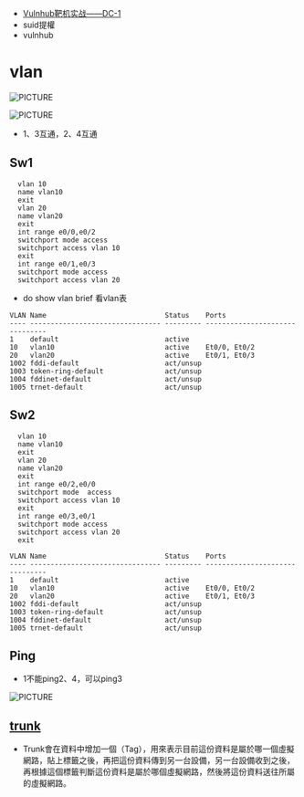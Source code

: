 * [Vulnhub靶机实战——DC-1](https://blog.csdn.net/weixin_43583637/article/details/101542749)
* suid提權
* vulnhub
# vlan

![PICTURE](https://github.com/victor0520/cisco/blob/main/bitmap/1116-3.jpg)

![PICTURE](https://github.com/victor0520/cisco/blob/main/bitmap/1116-1.jpg)

* 1、3互通，2、4互通

## Sw1

```
  vlan 10
  name vlan10
  exit
  vlan 20
  name vlan20
  exit
  int range e0/0,e0/2
  switchport mode access
  switchport access vlan 10
  exit
  int range e0/1,e0/3
  switchport mode access
  switchport access vlan 20
```
* do show vlan brief 看vlan表
```
VLAN Name                             Status    Ports
---- -------------------------------- --------- -------------------------------
1    default                          active
10   vlan10                           active    Et0/0, Et0/2
20   vlan20                           active    Et0/1, Et0/3
1002 fddi-default                     act/unsup
1003 token-ring-default               act/unsup
1004 fddinet-default                  act/unsup
1005 trnet-default                    act/unsup
```

## Sw2

```
  vlan 10
  name vlan10
  exit
  vlan 20
  name vlan20
  exit
  int range e0/2,e0/0
  switchport mode  access
  switchport access vlan 10
  exit
  int range e0/3,e0/1
  switchport mode access
  switchport access vlan 20
  exit
```
```
VLAN Name                             Status    Ports
---- -------------------------------- --------- -------------------------------
1    default                          active
10   vlan10                           active    Et0/0, Et0/2
20   vlan20                           active    Et0/1, Et0/3
1002 fddi-default                     act/unsup
1003 token-ring-default               act/unsup
1004 fddinet-default                  act/unsup
1005 trnet-default                    act/unsup
```
## Ping

* 1不能ping2、4，可以ping3

![PICTURE](https://github.com/victor0520/cisco/blob/main/bitmap/1116-2.jpg)

## [trunk](https://www.netadmin.com.tw/netadmin/zh-tw/technology/B9888DEE1195431D870E40633A349D01)
* Trunk會在資料中增加一個（Tag），用來表示目前這份資料是屬於哪一個虛擬網路，貼上標籤之後，再把這份資料傳到另一台設備，另一台設備收到之後，再根據這個標籤判斷這份資料是屬於哪個虛擬網路，然後將這份資料送往所屬的虛擬網路。